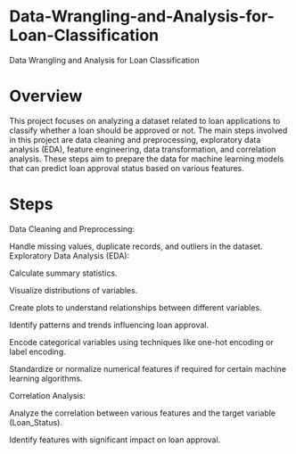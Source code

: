 # Data-Wrangling-and-Analysis-for-Loan-Classification
Data Wrangling and Analysis for Loan Classification 

# Overview

This project focuses on analyzing a dataset related to loan applications to classify whether a loan should be approved or not. The main steps involved in this project are data cleaning and preprocessing, exploratory data analysis (EDA), feature engineering, data transformation, and correlation analysis. These steps aim to prepare the data for machine learning models that can predict loan approval status based on various features.


# Steps

Data Cleaning and Preprocessing:

Handle missing values, duplicate records, and outliers in the dataset.
Exploratory Data Analysis (EDA):

Calculate summary statistics.

Visualize distributions of variables.

Create plots to understand relationships between different variables.

Identify patterns and trends influencing loan approval.

Encode categorical variables using techniques like one-hot encoding or label encoding.

Standardize or normalize numerical features if required for certain machine learning algorithms.

Correlation Analysis:

Analyze the correlation between various features and the target variable (Loan_Status).

Identify features with significant impact on loan approval.




